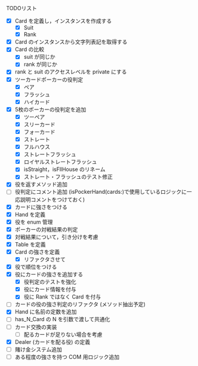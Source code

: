 
TODOリスト

* [x] Card を定義し，インスタンスを作成する
	* [x] Suit
	* [x] Rank
* [x] Card のインスタンスから文字列表記を取得する
* [x] Card の比較
    * [x] suit が同じか
    * [x] rank が同じか
* [x] rank と suit のアクセスレベルを private にする
* [x] ツーカードポーカーの役判定
    * [x] ペア
    * [x] フラッシュ
    * [x] ハイカード
* [x] 5枚のポーカーの役判定を追加
	* [x] ツーペア
	* [x] スリーカード
	* [x] フォーカード
	* [x] ストレート
	* [x] フルハウス
	* [x] ストレートフラッシュ
	* [x] ロイヤルストレートフラッシュ
	* [x] isStraight，isFllHouse のリネーム
	* [x] ストレート・フラッシュのテスト修正
* [x] 役を返すメソッド追加
* [ ] 役判定にコメント追加 (isPockerHand(cards:)で使用しているロジックに一応説明コメントをつけておく)
* [x] カードに強さをつける
* [x] Hand を定義
* [x] 役を enum 管理
* [x] ポーカーの対戦結果の判定
* [x] 対戦結果について，引き分けを考慮
* [x] Table を定義
* [x] Card の強さを定義
	* [x] リファクタさせて
* [x] 役で順位をつける
* [x] 役にカードの強さを追加する
	* [x] 役判定のテストを強化
	* [x] 役にカード情報を付与
	* [x] 役に Rank ではなく Card を付与
* [ ] カードの役の強さ判定のリファクタ (メソッド抽出予定)
* [x] Hand に名前の定数を追加
* [ ] has_N_Card の N を引数で渡して共通化
* [ ] カード交換の実装
	* [ ] 配るカードが足りない場合を考慮
* [x] Dealer (カードを配る役) の定義
* [ ] 賭け金システム追加
* [ ] ある程度の強さを持つ COM 用ロジック追加